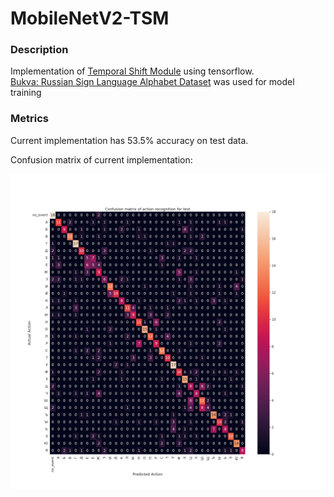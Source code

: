 # MobileNetV2-TSM
### Description
Implementation of [Temporal Shift Module](https://arxiv.org/abs/1811.08383) using tensorflow. <br>
[Bukva: Russian Sign Language Alphabet Dataset](https://github.com/ai-forever/bukva) was used for model training<br>

### Metrics
<p>Current implementation has 53.5% accuracy on test data.</p>
<p>Confusion matrix of current implementation:</p>
<picture>
    <source srcset="./out.png" />
    <img alt="Confusion Matrix" src="./out.png" />
  </picture>
